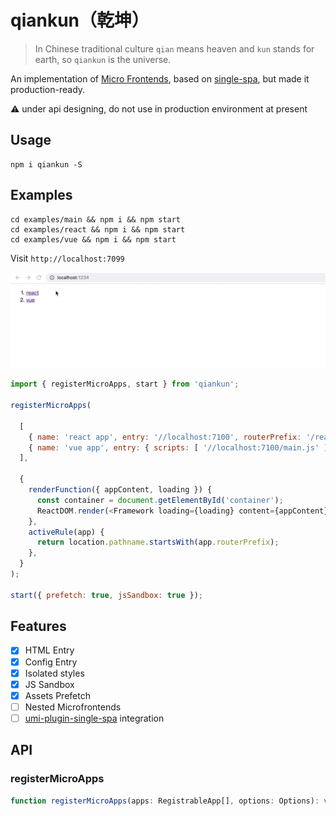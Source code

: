 # qiankun（乾坤）
> In Chinese traditional culture `qian` means heaven and `kun` stands for earth, so `qiankun` is the universe.

An implementation of [Micro Frontends](https://micro-frontends.org/), based on [single-spa](https://github.com/CanopyTax/single-spa), but made it production-ready.

⚠️ under api designing, do not use in production environment at present

## Usage

```shell
npm i qiankun -S
```

## Examples

```shell
cd examples/main && npm i && npm start
cd examples/react && npm i && npm start
cd examples/vue && npm i && npm start
```

Visit `http://localhost:7099`

![](./examples/example.gif)

```js
import { registerMicroApps, start } from 'qiankun';

registerMicroApps(
  
  [
    { name: 'react app', entry: '//localhost:7100', routerPrefix: '/react' },
    { name: 'vue app', entry: { scripts: [ '//localhost:7100/main.js' ] }, routerPrefix: '/vue' },
  ],
  
  {
    renderFunction({ appContent, loading }) {
      const container = document.getElementById('container');
      ReactDOM.render(<Framework loading={loading} content={appContent}/>, container);
    },
    activeRule(app) {
      return location.pathname.startsWith(app.routerPrefix);
    },
  }
);

start({ prefetch: true, jsSandbox: true });
```

## Features

- [x] HTML Entry
- [x] Config Entry
- [x] Isolated styles
- [x] JS Sandbox
- [x] Assets Prefetch
- [ ] Nested Microfrontends
- [ ] [umi-plugin-single-spa](https://github.com/umijs/umi-plugin-single-spa) integration

## API

### registerMicroApps

```typescript
function registerMicroApps(apps: RegistrableApp[], options: Options): void
```
